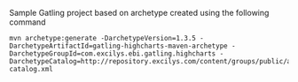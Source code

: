 Sample Gatling project based on archetype created using the following command

    mvn archetype:generate -DarchetypeVersion=1.3.5 -DarchetypeArtifactId=gatling-highcharts-maven-archetype -DarchetypeGroupId=com.excilys.ebi.gatling.highcharts -DarchetypeCatalog=http://repository.excilys.com/content/groups/public/archetype-catalog.xml

